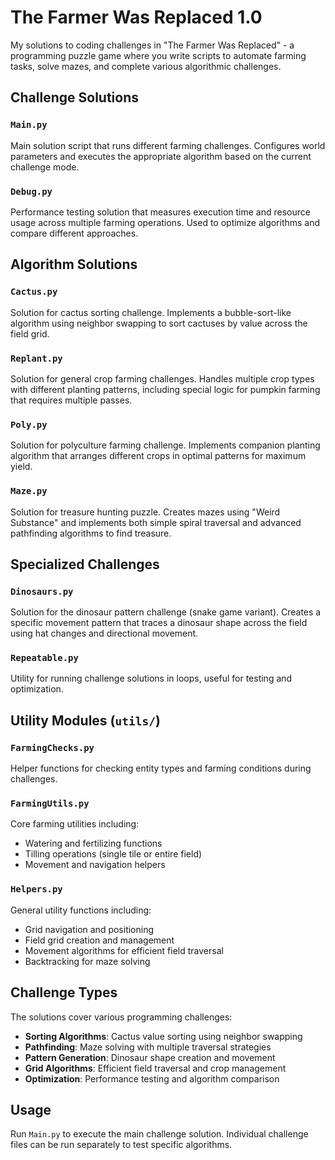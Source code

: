 # The Farmer Was Replaced 1.0

My solutions to coding challenges in "The Farmer Was Replaced" - a programming puzzle game where you write scripts to automate farming tasks, solve mazes, and complete various algorithmic challenges.

## Challenge Solutions

### `Main.py`

Main solution script that runs different farming challenges. Configures world parameters and executes the appropriate algorithm based on the current challenge mode.

### `Debug.py`

Performance testing solution that measures execution time and resource usage across multiple farming operations. Used to optimize algorithms and compare different approaches.

## Algorithm Solutions

### `Cactus.py`

Solution for cactus sorting challenge. Implements a bubble-sort-like algorithm using neighbor swapping to sort cactuses by value across the field grid.

### `Replant.py`

Solution for general crop farming challenges. Handles multiple crop types with different planting patterns, including special logic for pumpkin farming that requires multiple passes.

### `Poly.py`

Solution for polyculture farming challenge. Implements companion planting algorithm that arranges different crops in optimal patterns for maximum yield.

### `Maze.py`

Solution for treasure hunting puzzle. Creates mazes using "Weird Substance" and implements both simple spiral traversal and advanced pathfinding algorithms to find treasure.

## Specialized Challenges

### `Dinosaurs.py`

Solution for the dinosaur pattern challenge (snake game variant). Creates a specific movement pattern that traces a dinosaur shape across the field using hat changes and directional movement.

### `Repeatable.py`

Utility for running challenge solutions in loops, useful for testing and optimization.

## Utility Modules (`utils/`)

### `FarmingChecks.py`

Helper functions for checking entity types and farming conditions during challenges.

### `FarmingUtils.py`

Core farming utilities including:

- Watering and fertilizing functions
- Tilling operations (single tile or entire field)
- Movement and navigation helpers

### `Helpers.py`

General utility functions including:

- Grid navigation and positioning
- Field grid creation and management
- Movement algorithms for efficient field traversal
- Backtracking for maze solving

## Challenge Types

The solutions cover various programming challenges:

- **Sorting Algorithms**: Cactus value sorting using neighbor swapping
- **Pathfinding**: Maze solving with multiple traversal strategies
- **Pattern Generation**: Dinosaur shape creation and movement
- **Grid Algorithms**: Efficient field traversal and crop management
- **Optimization**: Performance testing and algorithm comparison

## Usage

Run `Main.py` to execute the main challenge solution. Individual challenge files can be run separately to test specific algorithms.
